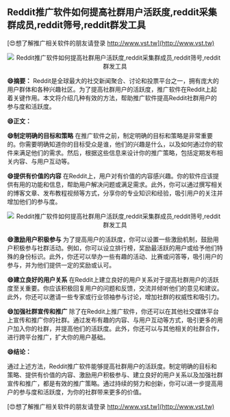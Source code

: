 ## **Reddit推广软件如何提高社群用户活跃度,reddit采集群成员,reddit筛号,reddit群发工具**

[😍想了解推广相关软件的朋友请登录 http://www.vst.tw](http://www.vst.tw)

 <center><img src="https://vst.tw/MP4/tuiguang/png/8.png" alt="Reddit推广软件如何提高社群用户活跃度,reddit采集群成员,reddit筛号,reddit群发工具"></center>

**😄摘要：**
Reddit是全球最大的社交新闻聚合、讨论和投票平台之一，拥有庞大的用户群体和各种兴趣社区。为了提高社群用户的活跃度，推广软件在Reddit上起着关键作用。本文将介绍几种有效的方法，帮助推广软件提高Reddit社群用户的参与度和活跃度。

**😄正文：**

**😄制定明确的目标和策略**
在推广软件之前，制定明确的目标和策略是非常重要的。你需要明确知道你的目标受众是谁，他们的兴趣是什么，以及如何通过你的软件来满足他们的需求。然后，根据这些信息来设计你的推广策略，包括定期发布相关内容、与用户互动等。

**😄提供有价值的内容**
在Reddit上，用户对有价值的内容感兴趣。你的软件应该提供有用的功能和信息，帮助用户解决问题或满足需求。此外，你可以通过撰写相关的博客文章、发布教程视频等方式，分享你的专业知识和经验，吸引用户的关注并增加他们的参与度。

 <center><img src="https://vst.tw/MP4/tuiguang/png/6.png" alt="Reddit推广软件如何提高社群用户活跃度,reddit采集群成员,reddit筛号,reddit群发工具"></center>

**😄激励用户积极参与**
为了提高用户的活跃度，你可以设置一些激励机制，鼓励用户积极参与社群活动。例如，你可以设立排行榜，奖励最活跃的用户或给予他们特殊的身份标识。此外，你还可以举办一些有趣的活动、比赛或问答等，吸引用户的参与，并为他们提供一定的奖励或认可。

**😄建立良好的用户关系**
在Reddit上建立良好的用户关系对于提高社群用户的活跃度至关重要。你应该积极回复用户的问题和反馈，交流并倾听他们的意见和建议。此外，你还可以邀请一些专家或行业领袖参与讨论，增加社群的权威性和吸引力。

**😄加强社群宣传和推广**
除了在Reddit上推广软件，你还可以在其他社交媒体平台上宣传和推广你的社群。通过发布有趣的内容、与用户互动等方式，吸引更多的用户加入你的社群，并提高他们的活跃度。此外，你还可以与其他相关的社群合作，进行跨平台推广，扩大你的用户基础。

**😄结论：**

通过上述方法，Reddit推广软件能够提高社群用户的活跃度。制定明确的目标和策略、提供有价值的内容、激励用户积极参与、建立良好的用户关系以及加强社群宣传和推广，都是有效的推广策略。通过持续的努力和创新，你可以进一步提高用户的参与度和活跃度，为你的社群带来更多的价值。

[😍想了解推广相关软件的朋友请登录 http://www.vst.tw](http://www.vst.tw)



